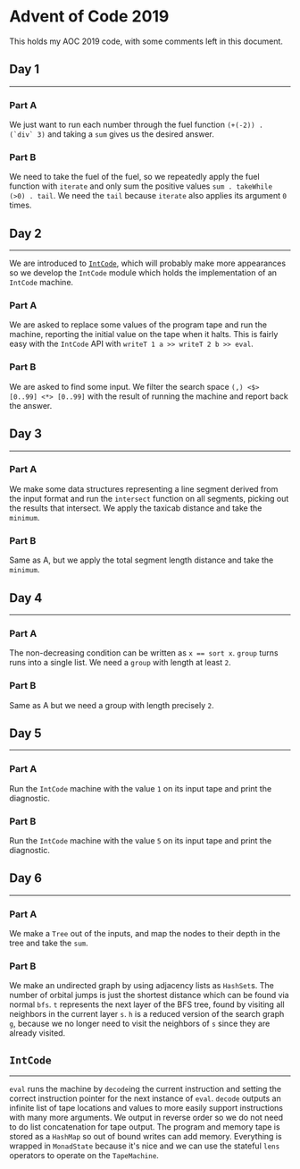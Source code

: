 # Advent of Code 2019

This holds my AOC 2019 code, with some comments left in this document.

## Day 1
---
### Part A

We just want to run each number through the fuel function ``(+(-2)) . (`div` 3)`` and taking a `sum` gives us the desired answer.

### Part B

We need to take the fuel of the fuel, so we repeatedly apply the fuel function with `iterate` and only sum the positive values `sum . takeWhile (>0) . tail`. We need the `tail` because `iterate` also applies its argument `0` times.

## Day 2
---
We are introduced to [`IntCode`](#intcode), which will probably make more appearances so we develop the `IntCode` module which holds the implementation of an `IntCode` machine.

### Part A

We are asked to replace some values of the program tape and run the machine, reporting the initial value on the tape when it halts. This is fairly easy with the `IntCode` API with `writeT 1 a >> writeT 2 b >> eval`.

### Part B

We are asked to find some input. We filter the search space `(,) <$> [0..99] <*> [0..99]` with the result of running the machine and report back the answer.

## Day 3
---
### Part A

We make some data structures representing a line segment derived from the input format and run the `intersect` function on all segments, picking out the results that intersect. We apply the taxicab distance and take the `minimum`.

### Part B

Same as A, but we apply the total segment length distance and take the `minimum`.

## Day 4
---
### Part A

The non-decreasing condition can be written as `x == sort x`. `group` turns runs into a single list. We need a `group` with length at least `2`.

### Part B

Same as A but we need a group with length precisely `2`.

## Day 5
---
### Part A

Run the `IntCode` machine with the value `1` on its input tape and print the diagnostic.

### Part B

Run the `IntCode` machine with the value `5` on its input tape and print the diagnostic.

## Day 6
---
### Part A

We make a `Tree` out of the inputs, and map the nodes to their depth in the tree and take the `sum`.

### Part B

We make an undirected graph by using adjacency lists as `HashSet`s. The number of orbital jumps is just the shortest distance which can be found via normal `bfs`. `t` represents the next layer of the BFS tree, found by visiting all neighbors in the current layer `s`. `h` is a reduced version of the search graph `g`, because we no longer need to visit the neighbors of `s` since they are already visited.

## `IntCode`
---
`eval` runs the machine by `decode`ing the current instruction and setting the correct instruction pointer for the next instance of `eval`. `decode` outputs an infinite list of tape locations and values to more easily support instructions with many more arguments. We output in reverse order so we do not need to do list concatenation for tape output. The program and memory tape is stored as a `HashMap` so out of bound writes can add memory. Everything is wrapped in `MonadState` because it's nice and we can use the stateful `lens` operators to operate on the `TapeMachine`.
